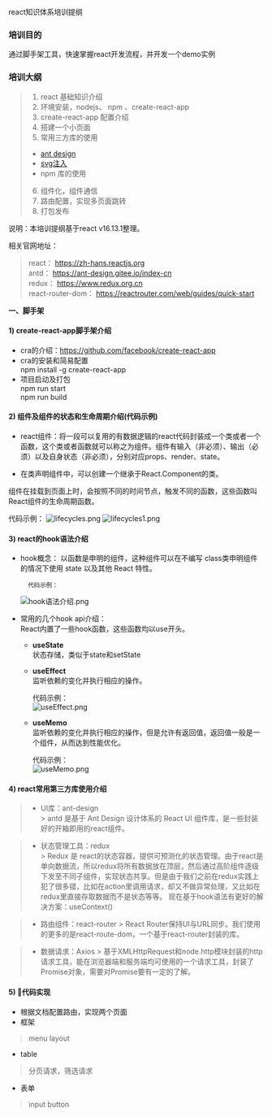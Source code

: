 react知识体系培训提纲
###  培训目的
通过脚手架工具，快速掌握react开发流程，并开发一个demo实例
### 培训大纲
> 1. react 基础知识介绍
> 2. 环境安装，nodejs、 npm 、create-react-app
> 3. create-react-app 配置介绍
> 4. 搭建一个小页面
> 5. 常用三方库的使用
>   - [ant design](https://ant-design.gitee.io/index-cn)
>   - [svg注入](libs/svg注入.md) 
>   - npm 库的使用
> 6. 组件化，组件通信
> 7. 路由配置，实现多页面跳转
> 8. 打包发布


说明：本培训提纲基于react v16.13.1整理。
	
相关官网地址：   
> react：        https://zh-hans.reactjs.org    
> antd：   	   https://ant-design.gitee.io/index-cn     
> redux： 	   https://www.redux.org.cn    
> react-router-dom： https://reactrouter.com/web/guides/quick-start

**一、脚手架**

#### 1) create-react-app脚手架介绍		
	
-	cra的介绍：https://github.com/facebook/create-react-app
-	cra的安装和简易配置     
		npm install -g create-react-app
-	项目启动及打包  
		npm run start   
		npm run build

#### 2)	组件及组件的状态和生命周期介绍(代码示例)

- react组件：将一段可以复用的有数据逻辑的react代码封装成一个类或者一个函数，这个类或者函数就可以称之为组件。组件有输入（非必须）、输出（必须）以及自身状态（非必须），分别对应props、render、state。

- 在类声明组件中，可以创建一个继承于React.Component的类。

组件在挂载到页面上时，会按照不同的时间节点，触发不同的函数，这些函数叫React组件的生命周期函数。
 
代码示例：
        	![lifecycles.png](./static/lifecycles.png)
        	![lifecycles1.png](./static/lifecycles1.png)
	
#### 3)	react的hook语法介绍

- hook概念：
		以函数是申明的组件，这种组件可以在不编写 class类申明组件 的情况下使用 state 以及其他 React 特性。
	
		代码示例：
    	
	![hook语法介绍.png](./static/hook语法介绍.png)

	
- 常用的几个hook api介绍：   
		React内置了一些hook函数，这些函数均以use开头。
	- **useState**     
		状态存储，类似于state和setState
		
	- **useEffect**    
		监听依赖的变化并执行相应的操作。  
            
		代码示例：  
		![useEffect.png](./static/useEffect.png)
	- **useMemo**      
		监听依赖的变化并执行相应的操作，但是允许有返回值，返回值一般是一个组件，从而达到性能优化。  
            
		代码示例：   
        ![useMemo.png](./static/useMemo.png)

#### 4)	react常用第三方库使用介绍

> - UI库：ant-design   
	> antd 是基于 Ant Design 设计体系的 React UI 组件库，是一些封装好的开箱即用的react组件。
	
> - 状态管理工具：redux     	   
	> Redux 是 react的状态容器，提供可预测化的状态管理。由于react是单向数据流，所以redux将所有数据放在顶层，然后通过高阶组件逐级	下发至不同子组件，实现状态共享。但是由于我们之前在redux实践上犯了很多错，比如在action里调用请求，却又不做异常处理，又比如在redux里直接存取数据而不是状态等等。
		现在基于hook语法有更好的解决方案：useContext()
	
> - 路由组件：react-router
	> React Router保持UI与URL同步。我们使用的更多的是react-route-dom，一个基于react-router封装的库。

> - 数据请求：Axios
	> 基于XMLHttpRequest和node.http模块封装的http请求工具，能在浏览器端和服务端均可使用的一个请求工具，封装了Promise对象，需要对Promise要有一定的了解。

#### 5) 代码实现

- 根据文档配置路由，实现两个页面
- 框架
>menu layout
- table 
> 分页请求，筛选请求
- 表单
> input button  
  
